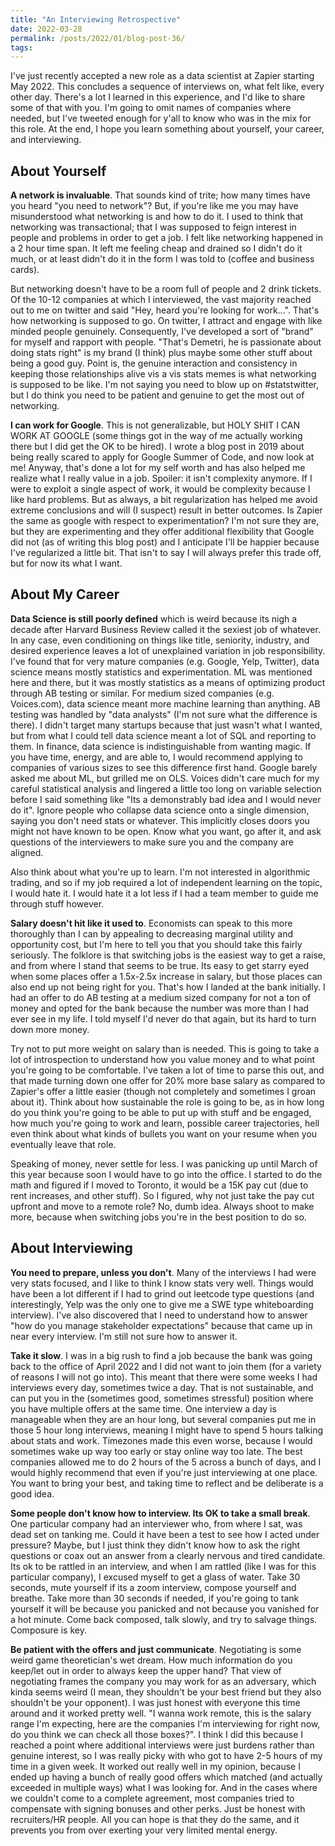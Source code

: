 ```yaml
---
title: "An Interviewing Retrospective"
date: 2022-03-28
permalink: /posts/2022/01/blog-post-36/
tags:
---
```



I've just recently accepted a new role as a data scientist at Zapier starting May 2022.  This concludes a sequence of interviews on, what felt like, every other day.  There's a lot I learned in this experience, and I'd like to share some of that with you.  I'm going to omit names of companies where needed, but I've tweeted enough for y'all to know who was in the mix for this role.  At the end, I hope you learn something about yourself, your career, and interviewing.


## About Yourself

**A network is invaluable**.  That sounds kind of trite; how many times have you heard "you need to network"?  But, if you're like me you may have misunderstood what networking is and how to do it.  I used to think that networking was transactional; that I was supposed to feign interest in people and problems in order to get a job. I felt like networking happened in a 2 hour time span. It left me feeling cheap and drained so I didn't do it much, or at least didn't do it in the form I was told to (coffee and business cards).  

But networking doesn't have to be a room full of people and 2 drink tickets.  Of the 10-12 companies at which I interviewed, the vast majority reached out to me on twitter and said "Hey, heard you're looking for work...".  That's how networking is supposed to go.  On twitter, I attract and engage with like minded people genuinely.  Consequently, I've developed a sort of "brand" for myself and rapport with people.  "That's Demetri, he is passionate about doing stats right" is my brand (I think) plus maybe some other stuff about being a good guy.  Point is, the genuine interaction and consistency in keeping those relationships alive vis a vis stats memes is what networking is supposed to be like.  I'm not saying you need to blow up on #statstwitter, but I do think you need to be patient and genuine to get the most out of networking.

**I can work for Google**.  This is not generalizable, but HOLY SHIT I CAN WORK AT GOOGLE (some things got in the way of me actually working there but I did get the OK to be hired).  I wrote a blog post in 2019 about being really scared to apply for Google Summer of Code, and now look at me!  Anyway, that's done a lot for my self worth and has also helped me realize what I really value in a job.  Spoiler: it isn't complexity anymore.  If I were to exploit a single aspect of work, it would be complexity because I like hard problems.  But as always, a bit regularization has helped me avoid extreme conclusions and will (I suspect) result in better outcomes.  Is Zapier the same as google with respect to experimentation?  I'm not sure they are, but they are experimenting and they offer additional flexibility that Google did not (as of writing this blog post) and I anticipate I'll be happier because I've regularized a little bit.  That isn't to say I will always prefer this trade off, but for now its what I want.


## About My Career

**Data Science is still poorly defined** which is weird because its nigh a decade after Harvard Business Review called it the sexiest job of whatever.  In any case, even conditioning on things like title, seniority, industry, and desired experience leaves a lot of unexplained variation in job responsibility.  I've found that for very mature companies (e.g. Google, Yelp, Twitter), data science means mostly statistics and experimentation.  ML was mentioned here and there, but it was mostly statistics as a means of optimizing product through AB testing or similar.  For medium sized companies (e.g. Voices.com), data science meant more machine learning than anything.  AB testing was handled by "data analysts" (I'm not sure what the difference is there).  I didn't target many startups because that just wasn't what I wanted, but from what I could tell data science meant a lot of SQL and reporting to them.  In finance, data science is indistinguishable from wanting magic.  If you have time, energy, and are able to, I would recommend applying to companies of various sizes to see this difference first hand.  Google barely asked me about ML, but grilled me on OLS.  Voices didn't care much for my careful statistical analysis and lingered a little too long on variable selection before I said something like "Its a demonstrably bad idea and I would never do it". Ignore people who collapse data science onto a single dimension, saying you don't need stats or whatever.  This implicitly closes doors you might not have known to be open. Know what you want, go after it, and ask questions of the interviewers to make sure you and the company are aligned.

Also think about what you're up to learn.  I'm not interested in algorithmic trading, and so if my job required a lot of independent learning on the topic, I would hate it.  I would hate it a lot less if I had a team member to guide me through stuff however. 

**Salary doesn't hit like it used to**.  Economists can speak to this more thoroughly than I can by appealing to decreasing marginal utility and opportunity cost, but I'm here to tell you that you should take this fairly seriously. The folklore is that switching jobs is the easiest way to get a raise, and from where I stand that seems to be true.  Its easy to get starry eyed when some places offer a 1.5x-2.5x increase in salary, but those places can also end up not being right for you.  That's how I landed at the bank initially.  I had an offer to do AB testing at a medium sized company for not a ton of money and opted for the bank because the number was more than I had ever see in my life.  I told myself I'd never do that again, but its hard to turn down more money.

Try not to put more weight on salary than is needed.  This is going to take a lot of introspection to understand how you value money and to what point you're going to be comfortable.  I've taken a lot of time to parse this out, and that made turning down one offer for 20% more base salary as compared to Zapier's offer a little easier (though not completely and sometimes I groan about it).  Think about how sustainable the role is going to be, as in how long do you think you're going to be able to put up with stuff and be engaged, how much you're going to work and learn, possible career trajectories, hell even think about what kinds of bullets you want on your resume when you eventually leave that role.

Speaking of money, never settle for less.  I was panicking up until March of this year because soon I would have to go into the office.  I started to do the math and figured if I moved to Toronto, it would be a 15K pay cut (due to rent increases, and other stuff).  So I figured, why not just take the pay cut upfront and move to a remote role?  No, dumb idea.  Always shoot to make more, because when switching jobs you're in the best position to do so.


## About Interviewing

**You need to prepare, unless you don't**.  Many of the interviews I had were very stats focused, and I like to think I know stats very well.  Things would have been a lot different if I had to grind out leetcode type questions (and interestingly, Yelp was the only one to give me a SWE type whiteboarding interview).  I've also discovered that I need to understand how to answer "how do you manage stakeholder expectations" because that came up in near every interview.  I'm still not sure how to answer it.

**Take it slow**.  I was in a big rush to find a job because the bank was going back to the office of April 2022 and I did not want to join them (for a variety of reasons I will not go into).  This meant that there were some weeks I had interviews every day, sometimes twice a day.  That is not sustainable, and can put you in the (sometimes good, sometimes stressful) position where you have multiple offers at the same time.  One interview a day is manageable when they are an hour long, but several companies put me in those 5 hour long interviews, meaning I might have to spend 5 hours talking about stats and work.  Timezones made this even worse, because I would sometimes wake up way too early or stay online way too late.  The best companies allowed me to do 2 hours of the 5 across a bunch of days, and I would highly recommend that even if you're just interviewing at one place.  You want to bring your best, and taking time to reflect and be deliberate is a good idea.

**Some people don't know how to interview.  Its OK to take a small break**.  One particular company had an interviewer who, from where I sat, was dead set on tanking me.  Could it have been a test to see how I acted under pressure?  Maybe, but I just think they didn't know how to ask the right questions or coax out an answer from a clearly nervous and tired candidate.  Its ok to be rattled in an interview, and when I am rattled (like I was for this particular company), I excused myself to get a glass of water.  Take 30 seconds, mute yourself if its a zoom interview, compose yourself and breathe.  Take more than 30 seconds if needed, if you're going to tank yourself it will be because you panicked and not because you vanished for a hot minute.  Come back composed, talk slowly, and try to salvage things.  Composure is key.

**Be patient with the offers and just communicate**.  Negotiating is some weird game theoretician's wet dream.  How much information do you keep/let out in order to always keep the upper hand?  That view of negotiating frames the company you may work for as an adversary, which kinda seems weird (I mean, they shouldn't be your best friend but they also shouldn't be your opponent).  I was just honest with everyone this time around and it worked pretty well.  "I wanna work remote, this is the salary range I'm expecting, here are the companies I'm interviewing for right now, do you think we can check all those boxes?".  I think I did this because I reached a point where additional interviews were just burdens rather than genuine interest, so I was really picky with who got to have 2-5 hours of my time in a given week.  It worked out really well in my opinion, because I ended up having a bunch of really good offers which matched (and actually exceeded in multiple ways) what I was looking for. And in the cases where we couldn't come to a complete agreement, most companies tried to compensate with signing bonuses and other perks. Just be honest with recruiters/HR people.  All you can hope is that they do the same, and it prevents you from over exerting your very limited mental energy.
